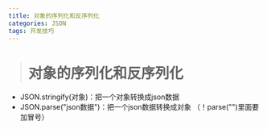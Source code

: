 ```yaml
---
title: 对象的序列化和反序列化
categories: JSON
tags: 开发技巧
---
```


># 对象的序列化和反序列化

+ JSON.stringify(对象)：把一个对象转换成json数据
+ JSON.parse("json数据")：把一个json数据转换成对象  （！parse("")里面要加冒号）